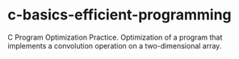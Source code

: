 # c-basics-efficient-programming
C Program Optimization Practice. Optimization of a program that implements a convolution operation on a two-dimensional array.
